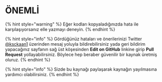 # ÖNEMLİ

{% hint style="warning" %}
Eğer kodları kopyaladığınızda hata ile karşılaşıyorsanız elle yazmayı deneyin.
{% endhint %}

{% hint style="info" %}
Gördüğünüz hataları ve önerilerinizi Twitter [@ksckaan1](http://twitter.com/ksckaan1) üzerinden mesaj yoluyla bildirebilirsiniz yada geri bildirim yapacağınız sayfanın sağ üst köşesinden **Edit on GitHub** linkine girip **Pull Request** yollayabilirsiniz. Böylece hep beraber güvenilir bir kaynak üretmiş oluruz.
{% endhint %}

{% hint style="info" %}
Sizde bu kaynağı paylaşarak kaynağın yayılmasına yardımcı olabilirsiniz.
{% endhint %}

